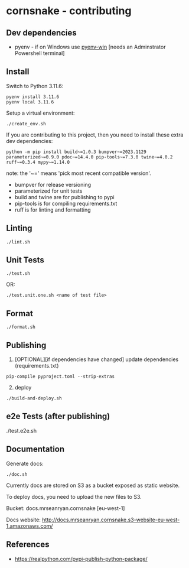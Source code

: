 # cornsnake - contributing

## Dev dependencies

- pyenv - if on Windows use [pyenv-win](https://github.com/pyenv-win/pyenv-win) [needs an Adminstrator Powershell terminal]

## Install

Switch to Python 3.11.6:

```
pyenv install 3.11.6
pyenv local 3.11.6
```

Setup a virtual environment:

```
./create_env.sh
```

If you are contributing to this project, then you need to install these extra dev dependencies:

```
python -m pip install build~=1.0.3 bumpver~=2023.1129 parameterized~=0.9.0 pdoc~=14.4.0 pip-tools~=7.3.0 twine~=4.0.2 ruff~=0.3.4 mypy~=1.14.0
```

note: the '~=' means 'pick most recent compatible version'.

- bumpver for release versioning
- parameterized for unit tests
- build and twine are for publishing to pypi
- pip-tools is for compiling requirements.txt
- ruff is for linting and formatting

## Linting

```
./lint.sh
```

## Unit Tests

```
./test.sh
```

OR:

```
./test.unit.one.sh <name of test file>
```

## Format

```
./format.sh
```

## Publishing

1. [OPTIONAL][if dependencies have changed] update dependencies (requirements.txt)

```
pip-compile pyproject.toml --strip-extras
```

2. deploy

```
./build-and-deploy.sh
```

## e2e Tests (after publishing)

./test.e2e.sh

## Documentation

Generate docs:

```
./doc.sh
```

Currently docs are stored on S3 as a bucket exposed as static website.

To deploy docs, you need to upload the new files to S3.

Bucket: docs.mrseanryan.cornsnake [eu-west-1]

Docs website: http://docs.mrseanryan.cornsnake.s3-website-eu-west-1.amazonaws.com/

## References

- https://realpython.com/pypi-publish-python-package/
